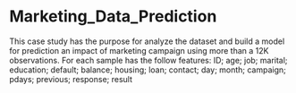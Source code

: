 # Marketing_Data_Prediction
This case study has the purpose for analyze the dataset and build a model for prediction an impact of marketing campaign using more than a 12K observations. For each sample has the follow features:
ID;
age;
job;
marital;
education;
default; 
balance;
housing;
loan;
contact;
day;
month;
campaign;
pdays;
previous;
response;
result
